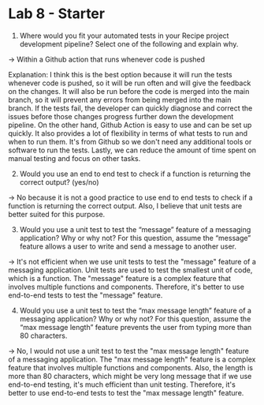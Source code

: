 # Lab 8 - Starter

1) Where would you fit your automated tests in your Recipe project development pipeline? Select one of the following and explain why.

-> Within a Github action that runs whenever code is pushed

Explanation: I think this is the best option because it will run the tests whenever code is pushed, so it will be run often and will give the feedback on the changes. It will also be run before the code is merged into the main branch, so it will prevent any errors from being merged into the main branch. If the tests fail, the developer can quickly diagnose and correct the issues before those changes progress further down the development pipeline. On the other hand, Github Action is easy to use and can be set up quickly. It also provides a lot of flexibility in terms of what tests to run and when to run them. It's from Github so we don't need any additional tools or software to run the tests. Lastly, we can reduce the amount of time spent on manual testing and focus on other tasks.

2) Would you use an end to end test to check if a function is returning the correct output? (yes/no)

-> No because it is not a good practice to use end to end tests to check if a function is returning the correct output. Also, I believe that unit tests are better suited for this purpose.

3) Would you use a unit test to test the “message” feature of a messaging application? Why or why not? For this question, assume the “message” feature allows a user to write and send a message to another user.

-> It's not efficient when we use unit tests to test the "message" feature of a messaging application. Unit tests are used to test the smallest unit of code, which is a function. The "message" feature is a complex feature that involves multiple functions and components. Therefore, it's better to use end-to-end tests to test the "message" feature.

4) Would you use a unit test to test the “max message length” feature of a messaging application? Why or why not? For this question, assume the “max message length” feature prevents the user from typing more than 80 characters.

-> No, I would not use a unit test to test the "max message length" feature of a messaging application. The "max message length" feature is a complex feature that involves multiple functions and components. Also, the length is more than 80 characters, which might be very long message that if we use end-to-end testing, it's much efficient than unit testing. Therefore, it's better to use end-to-end tests to test the "max message length" feature.